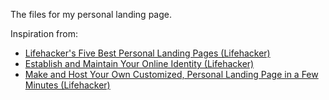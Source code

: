 The files for my personal landing page.

Inspiration from:
* [Lifehacker's Five Best Personal Landing Pages (Lifehacker)](http://lifehacker.com/5534456/five-best-personal-landing-pages)
* [Establish and Maintain Your Online Identity (Lifehacker)](http://lifehacker.com/5531465/establish-and-maintain-your-online-identity)
* [Make and Host Your Own Customized, Personal Landing Page in a Few Minutes (Lifehacker)](http://lifehacker.com/5636983/how-to-make-and-host-your-own-custom-personal-landing-page)